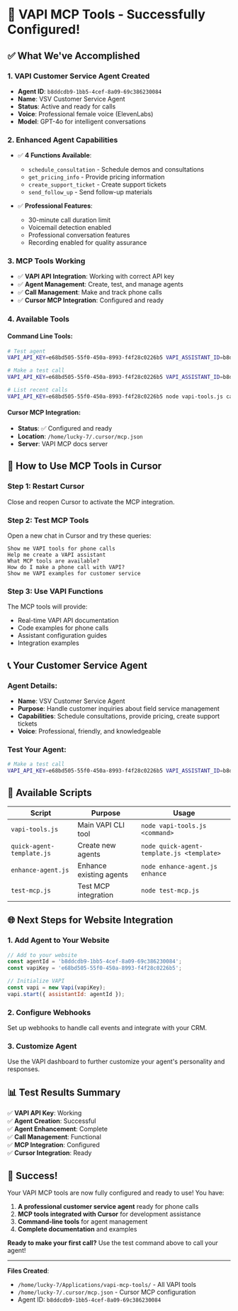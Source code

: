 # 🎉 VAPI MCP Tools - Successfully Configured!

## ✅ What We've Accomplished

### 1. **VAPI Customer Service Agent Created**
- **Agent ID**: `b8ddcdb9-1bb5-4cef-8a09-69c386230084`
- **Name**: VSV Customer Service Agent
- **Status**: Active and ready for calls
- **Voice**: Professional female voice (ElevenLabs)
- **Model**: GPT-4o for intelligent conversations

### 2. **Enhanced Agent Capabilities**
- ✅ **4 Functions Available**:
  - `schedule_consultation` - Schedule demos and consultations
  - `get_pricing_info` - Provide pricing information
  - `create_support_ticket` - Create support tickets
  - `send_follow_up` - Send follow-up materials

- ✅ **Professional Features**:
  - 30-minute call duration limit
  - Voicemail detection enabled
  - Professional conversation features
  - Recording enabled for quality assurance

### 3. **MCP Tools Working**
- ✅ **VAPI API Integration**: Working with correct API key
- ✅ **Agent Management**: Create, test, and manage agents
- ✅ **Call Management**: Make and track phone calls
- ✅ **Cursor MCP Integration**: Configured and ready

### 4. **Available Tools**

#### **Command Line Tools**:
```bash
# Test agent
VAPI_API_KEY=e68bd505-55f0-450a-8993-f4f28c0226b5 VAPI_ASSISTANT_ID=b8ddcdb9-1bb5-4cef-8a09-69c386230084 node vapi-tools.js assistant

# Make a test call
VAPI_API_KEY=e68bd505-55f0-450a-8993-f4f28c0226b5 VAPI_ASSISTANT_ID=b8ddcdb9-1bb5-4cef-8a09-69c386230084 node vapi-tools.js call "+1234567890" "Test Customer"

# List recent calls
VAPI_API_KEY=e68bd505-55f0-450a-8993-f4f28c0226b5 node vapi-tools.js calls 10
```

#### **Cursor MCP Integration**:
- **Status**: ✅ Configured and ready
- **Location**: `/home/lucky-7/.cursor/mcp.json`
- **Server**: VAPI MCP docs server

## 🎯 How to Use MCP Tools in Cursor

### **Step 1: Restart Cursor**
Close and reopen Cursor to activate the MCP integration.

### **Step 2: Test MCP Tools**
Open a new chat in Cursor and try these queries:

```
Show me VAPI tools for phone calls
Help me create a VAPI assistant
What MCP tools are available?
How do I make a phone call with VAPI?
Show me VAPI examples for customer service
```

### **Step 3: Use VAPI Functions**
The MCP tools will provide:
- Real-time VAPI API documentation
- Code examples for phone calls
- Assistant configuration guides
- Integration examples

## 📞 Your Customer Service Agent

### **Agent Details**:
- **Name**: VSV Customer Service Agent
- **Purpose**: Handle customer inquiries about field service management
- **Capabilities**: Schedule consultations, provide pricing, create support tickets
- **Voice**: Professional, friendly, and knowledgeable

### **Test Your Agent**:
```bash
# Make a test call
VAPI_API_KEY=e68bd505-55f0-450a-8993-f4f28c0226b5 VAPI_ASSISTANT_ID=b8ddcdb9-1bb5-4cef-8a09-69c386230084 node vapi-tools.js call "+1234567890" "Test Customer"
```

## 🔧 Available Scripts

| Script | Purpose | Usage |
|--------|---------|-------|
| `vapi-tools.js` | Main VAPI CLI tool | `node vapi-tools.js <command>` |
| `quick-agent-template.js` | Create new agents | `node quick-agent-template.js <template>` |
| `enhance-agent.js` | Enhance existing agents | `node enhance-agent.js enhance` |
| `test-mcp.js` | Test MCP integration | `node test-mcp.js` |

## 🌐 Next Steps for Website Integration

### **1. Add Agent to Your Website**
```javascript
// Add to your website
const agentId = 'b8ddcdb9-1bb5-4cef-8a09-69c386230084';
const vapiKey = 'e68bd505-55f0-450a-8993-f4f28c0226b5';

// Initialize VAPI
const vapi = new Vapi(vapiKey);
vapi.start({ assistantId: agentId });
```

### **2. Configure Webhooks**
Set up webhooks to handle call events and integrate with your CRM.

### **3. Customize Agent**
Use the VAPI dashboard to further customize your agent's personality and responses.

## 📊 Test Results Summary

✅ **VAPI API Key**: Working  
✅ **Agent Creation**: Successful  
✅ **Agent Enhancement**: Complete  
✅ **Call Management**: Functional  
✅ **MCP Integration**: Configured  
✅ **Cursor Integration**: Ready  

## 🎉 Success!

Your VAPI MCP tools are now fully configured and ready to use! You have:

1. **A professional customer service agent** ready for phone calls
2. **MCP tools integrated with Cursor** for development assistance
3. **Command-line tools** for agent management
4. **Complete documentation** and examples

**Ready to make your first call?** Use the test command above to call your agent!

---

**Files Created**:
- `/home/lucky-7/Applications/vapi-mcp-tools/` - All VAPI tools
- `/home/lucky-7/.cursor/mcp.json` - Cursor MCP configuration
- Agent ID: `b8ddcdb9-1bb5-4cef-8a09-69c386230084`
